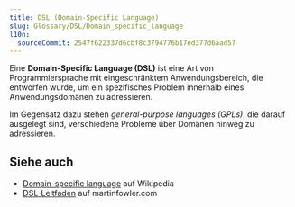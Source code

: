 ```yaml
---
title: DSL (Domain-Specific Language)
slug: Glossary/DSL/Domain_specific_language
l10n:
  sourceCommit: 2547f622337d6cbf8c3794776b17ed377d6aad57
---
```


Eine **Domain-Specific Language (DSL)** ist eine Art von Programmiersprache mit eingeschränktem Anwendungsbereich, die entworfen wurde, um ein spezifisches Problem innerhalb eines Anwendungsdomänen zu adressieren.

Im Gegensatz dazu stehen _general-purpose languages (GPLs)_, die darauf ausgelegt sind, verschiedene Probleme über Domänen hinweg zu adressieren.

## Siehe auch

- [Domain-specific language](https://en.wikipedia.org/wiki/Domain-specific_language) auf Wikipedia
- [DSL-Leitfaden](https://martinfowler.com/dsl.html) auf martinfowler.com
